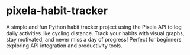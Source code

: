 # pixela-habit-tracker
A simple and fun Python habit tracker project using the Pixela API to log daily activities like cycling distance. Track your habits with visual graphs, stay motivated, and never miss a day of progress! Perfect for beginners exploring API integration and productivity tools.
